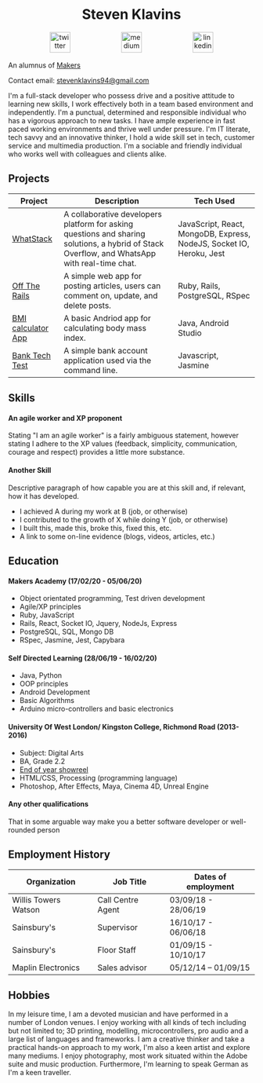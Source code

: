 <h1 align="center">Steven Klavins</h1>
<p align="center">
<a href="https://twitter.com/KlavinsSteven">
<img src="http://goinkscape.com/wp-content/uploads/2015/07/twitter-logo-final.png" alt="twitter" hspace="50" height="42" width="42"></a>
<a href="https://medium.com/@stevenklavins94">
<img src="http://www.webmasto.com/wp-content/uploads/2017/08/Medium-App-Icon-2017.png" alt="medium" hspace="50" height="42" width="42"></a>

<a href="https://www.linkedin.com/in/steven-klavins-90b02a199/">
<img src="https://www.iconfinder.com/data/icons/free-social-icons/67/linkedin_circle_color-512.png" alt="linkedin" hspace="50" height="42" width="42"></a></p>

An alumnus of [Makers](https://github.com/makersacademy)

Contact email: stevenklavins94@gmail.com

I'm a full-stack developer who possess drive and a positive attitude to learning new skills, I work effectively both in a team based environment and independently. I'm a punctual, determined and responsible individual who has a vigorous approach to new tasks. I have ample experience in fast paced working environments and thrive well under pressure. I'm IT literate, tech savvy and an innovative thinker, I hold a wide skill set in tech, customer service and multimedia production. I'm a sociable and friendly individual who works well with colleagues and clients alike.

## Projects 

| Project                                                                    | Description                                                                                                                                     | Tech Used                                                                    |
|----------------------------------------------------------------------------|-------------------------------------------------------------------------------------------------------------------------------------------------|------------------------------------------------------------------------------|
| [WhatStack](https://github.com/FayeCarter/WhatStack)                       | A collaborative developers platform for asking  questions and sharing solutions, a hybrid of  Stack Overflow, and WhatsApp with real-time chat. | JavaScript, React, MongoDB,  Express, NodeJS, Socket IO, Heroku, Jest |
| [Off The Rails](https://github.com/Steven-Klavins/off-the-rails)           | A simple web app for posting articles,  users can comment on, update, and delete posts.                                                         | Ruby, Rails, PostgreSQL, RSpec                                               |
| [BMI calculator App](https://github.com/Steven-Klavins/bmi-calculator-app) | A basic Andriod app for calculating body mass index.                                                                                            | Java, Android Studio                                                         |
| [Bank Tech Test](https://github.com/Steven-Klavins/bank-tech-test)         | A simple bank account application used via the  command line.                                                                                   | Javascript, Jasmine                                                          |

## Skills

#### An agile worker and XP proponent
Stating "I am an agile worker" is a fairly ambiguous statement, however stating I adhere to the XP values (feedback, simplicity, communication, courage and respect) provides a little more substance. 

#### Another Skill

Descriptive paragraph of how capable you are at this skill and, if relevant, how it has developed.

* I achieved A during my work at B (job, or otherwise)
* I contributed to the growth of X while doing Y (job, or otherwise)
* I built this, made this, broke this, fixed this, etc.
* A link to some on-line evidence (blogs, videos, articles, etc.)

## Education

#### Makers Academy (17/02/20 - 05/06/20)
* Object orientated programming, Test driven development
* Agile/XP principles 
* Ruby, JavaScript
* Rails, React, Socket IO, Jquery, NodeJs, Express
* PostgreSQL, SQL, Mongo DB
* RSpec, Jasmine, Jest, Capybara

#### Self Directed Learning (28/06/19 - 16/02/20)
* Java, Python 
* OOP principles 
* Android Development 
* Basic Algorithms 
* Arduino micro-controllers and basic electronics

#### University Of West London/ Kingston College, Richmond Road (2013-2016)

* Subject: Digital Arts
* BA, Grade 2.2
* [End of year showreel](https://www.youtube.com/watch?v=oNoBRIztcew)
* HTML/CSS, Processing (programming language)
* Photoshop, After Effects, Maya, Cinema 4D, Unreal Engine

#### Any other qualifications

That in some arguable way make you a better software developer or well-rounded person

## Employment History

| Organization         | Job Title         | Dates of employment |
|----------------------|-------------------|---------------------|
| Willis Towers Watson | Call Centre Agent | 03/09/18 - 28/06/19 |
| Sainsbury's          | Supervisor        | 16/10/17 - 06/06/18 |
| Sainsbury's          | Floor Staff       | 01/09/15 - 10/10/17 |
| Maplin Electronics   | Sales advisor     | 05/12/14 – 01/09/15 | 

## Hobbies

In my leisure time, I am a devoted musician and have performed in a number of London venues. I enjoy working with all kinds of tech including but not limited to; 3D printing, modelling, microcontrollers, pro audio and a large list of languages and frameworks. I am a creative thinker and take a practical hands-on approach to my work, I'm also a keen artist and explore many mediums. I enjoy photography, most work situated within the Adobe suite and music production. Furthermore, I'm learning to speak German as I'm a keen traveller.
